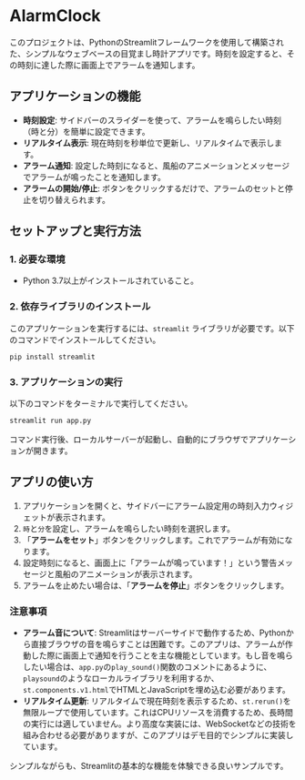 
# AlarmClock

このプロジェクトは、PythonのStreamlitフレームワークを使用して構築された、シンプルなウェブベースの目覚まし時計アプリです。時刻を設定すると、その時刻に達した際に画面上でアラームを通知します。

## アプリケーションの機能

- **時刻設定**: サイドバーのスライダーを使って、アラームを鳴らしたい時刻（時と分）を簡単に設定できます。
- **リアルタイム表示**: 現在時刻を秒単位で更新し、リアルタイムで表示します。
- **アラーム通知**: 設定した時刻になると、風船のアニメーションとメッセージでアラームが鳴ったことを通知します。
- **アラームの開始/停止**: ボタンをクリックするだけで、アラームのセットと停止を切り替えられます。

## セットアップと実行方法

### 1. 必要な環境

- Python 3.7以上がインストールされていること。

### 2. 依存ライブラリのインストール

このアプリケーションを実行するには、`streamlit` ライブラリが必要です。以下のコマンドでインストールしてください。

```bash
pip install streamlit
````

### 3\. アプリケーションの実行

以下のコマンドをターミナルで実行してください。

```bash
streamlit run app.py
```

コマンド実行後、ローカルサーバーが起動し、自動的にブラウザでアプリケーションが開きます。

## アプリの使い方

1.  アプリケーションを開くと、サイドバーにアラーム設定用の時刻入力ウィジェットが表示されます。
2.  `時`と`分`を設定し、アラームを鳴らしたい時刻を選択します。
3.  「**アラームをセット**」ボタンをクリックします。これでアラームが有効になります。
4.  設定時刻になると、画面上に「アラームが鳴っています！」という警告メッセージと風船のアニメーションが表示されます。
5.  アラームを止めたい場合は、「**アラームを停止**」ボタンをクリックします。

### 注意事項

  - **アラーム音について**: Streamlitはサーバーサイドで動作するため、Pythonから直接ブラウザの音を鳴らすことは困難です。このアプリは、アラームが作動した際に画面上で通知を行うことを主な機能としています。もし音を鳴らしたい場合は、`app.py`の`play_sound()`関数のコメントにあるように、`playsound`のようなローカルライブラリを利用するか、`st.components.v1.html`でHTMLとJavaScriptを埋め込む必要があります。
  - **リアルタイム更新**: リアルタイムで現在時刻を表示するため、`st.rerun()`を無限ループで使用しています。これはCPUリソースを消費するため、長時間の実行には適していません。より高度な実装には、WebSocketなどの技術を組み合わせる必要がありますが、このアプリはデモ目的でシンプルに実装しています。

シンプルながらも、Streamlitの基本的な機能を体験できる良いサンプルです。
